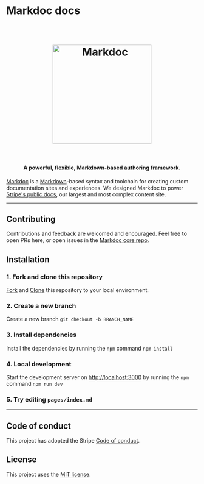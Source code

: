 # Markdoc docs

<h1 align="center">
  <br>
    <img src="https://user-images.githubusercontent.com/62121649/167893184-a2b69260-ca9e-4a77-a5bc-63b8135ae5db.png" alt="Markdoc" width="260">
  <br>
  <br>
</h1>

<h4 align="center">A powerful, flexible, Markdown-based authoring framework.</h4>

[Markdoc](https://markdoc.io) is a [Markdown](https://commonmark.org)-based syntax and toolchain for creating custom documentation sites and experiences.
We designed Markdoc to power [Stripe's public docs](http://stripe.com/docs), our largest and most complex content site.

---
## Contributing

Contributions and feedback are welcomed and encouraged. Feel free to open PRs here, or open issues in the [Markdoc core repo](https://github.com/markdoc/markdoc).

## Installation

### 1. Fork and clone this repository

[Fork](https://help.github.com/articles/fork-a-repo) and
[Clone](https://help.github.com/articles/cloning-a-repository) this repository to your local environment.

### 2. Create a new branch

Create a new branch `git checkout -b BRANCH_NAME`

### 3. Install dependencies

Install the dependencies by running the `npm` command `npm install`

### 4. Local development

Start the development server on [http://localhost:3000](http://localhost:3000) by running the `npm` command `npm run dev`

### 5. Try editing `pages/index.md`

---

## Code of conduct

This project has adopted the Stripe [Code of conduct](https://github.com/markdoc/markdoc/blob/main/.github/CODE_OF_CONDUCT.md).

## License

This project uses the [MIT license](LICENSE).
